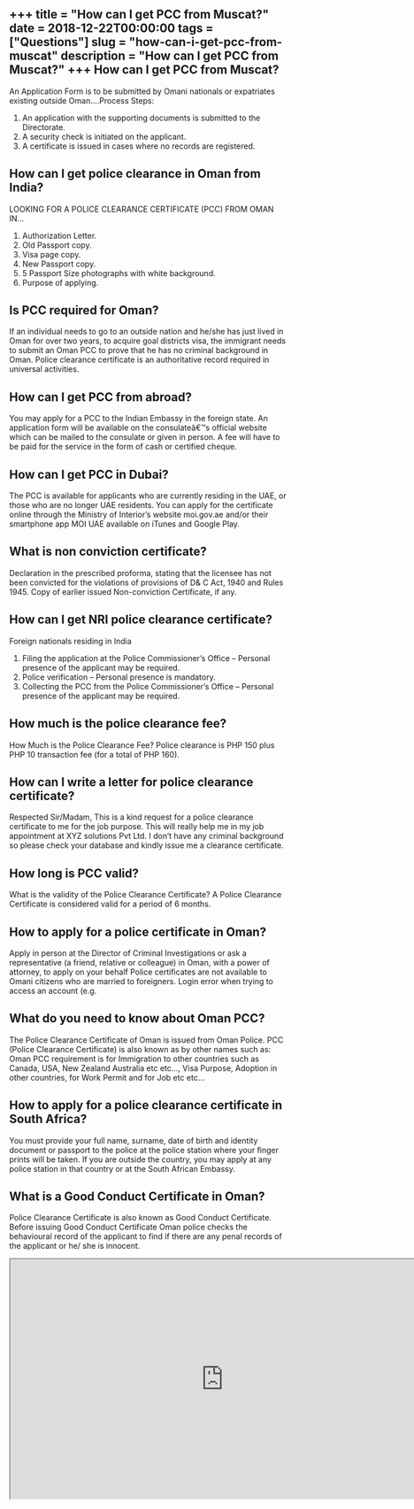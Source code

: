 +++
title = "How can I get PCC from Muscat?"
date = 2018-12-22T00:00:00
tags = ["Questions"]
slug = "how-can-i-get-pcc-from-muscat"
description = "How can I get PCC from Muscat?"
+++
How can I get PCC from Muscat?
------------------------------

An Application Form is to be submitted by Omani nationals or expatriates existing outside Oman….Process Steps:

1. An application with the supporting documents is submitted to the Directorate.
2. A security check is initiated on the applicant.
3. A certificate is issued in cases where no records are registered.

How can I get police clearance in Oman from India?
--------------------------------------------------

LOOKING FOR A POLICE CLEARANCE CERTIFICATE (PCC) FROM OMAN IN…

1. Authorization Letter.
2. Old Passport copy.
3. Visa page copy.
4. New Passport copy.
5. 5 Passport Size photographs with white background.
6. Purpose of applying.

Is PCC required for Oman?
-------------------------

If an individual needs to go to an outside nation and he/she has just lived in Oman for over two years, to acquire goal districts visa, the immigrant needs to submit an Oman PCC to prove that he has no criminal background in Oman. Police clearance certificate is an authoritative record required in universal activities.

How can I get PCC from abroad?
------------------------------

You may apply for a PCC to the Indian Embassy in the foreign state. An application form will be available on the consulateâ€™s official website which can be mailed to the consulate or given in person. A fee will have to be paid for the service in the form of cash or certified cheque.

How can I get PCC in Dubai?
---------------------------

The PCC is available for applicants who are currently residing in the UAE, or those who are no longer UAE residents. You can apply for the certificate online through the Ministry of Interior’s website moi.gov.ae and/or their smartphone app MOI UAE available on iTunes and Google Play.

What is non conviction certificate?
-----------------------------------

Declaration in the prescribed proforma, stating that the licensee has not been convicted for the violations of provisions of D&amp; C Act, 1940 and Rules 1945. Copy of earlier issued Non-conviction Certificate, if any.

How can I get NRI police clearance certificate?
-----------------------------------------------

Foreign nationals residing in India

1. Filing the application at the Police Commissioner’s Office – Personal presence of the applicant may be required.
2. Police verification – Personal presence is mandatory.
3. Collecting the PCC from the Police Commissioner’s Office – Personal presence of the applicant may be required.

How much is the police clearance fee?
-------------------------------------

How Much is the Police Clearance Fee? Police clearance is PHP 150 plus PHP 10 transaction fee (for a total of PHP 160).

How can I write a letter for police clearance certificate?
----------------------------------------------------------

Respected Sir/Madam, This is a kind request for a police clearance certificate to me for the job purpose. This will really help me in my job appointment at XYZ solutions Pvt Ltd. I don’t have any criminal background so please check your database and kindly issue me a clearance certificate.

How long is PCC valid?
----------------------

What is the validity of the Police Clearance Certificate? A Police Clearance Certificate is considered valid for a period of 6 months.

How to apply for a police certificate in Oman?
----------------------------------------------

Apply in person at the Director of Criminal Investigations or ask a representative (a friend, relative or colleague) in Oman, with a power of attorney, to apply on your behalf Police certificates are not available to Omani citizens who are married to foreigners. Login error when trying to access an account (e.g.

What do you need to know about Oman PCC?
----------------------------------------

The Police Clearance Certificate of Oman is issued from Oman Police. PCC (Police Clearance Certificate) is also known as by other names such as: Oman PCC requirement is for Immigration to other countries such as Canada, USA, New Zealand Australia etc etc…, Visa Purpose, Adoption in other countries, for Work Permit and for Job etc etc…

How to apply for a police clearance certificate in South Africa?
----------------------------------------------------------------

You must provide your full name, surname, date of birth and identity document or passport to the police at the police station where your finger prints will be taken. If you are outside the country, you may apply at any police station in that country or at the South African Embassy.

What is a Good Conduct Certificate in Oman?
-------------------------------------------

Police Clearance Certificate is also known as Good Conduct Certificate. Before issuing Good Conduct Certificate Oman police checks the behavioural record of the applicant to find if there are any penal records of the applicant or he/ she is innocent.

<iframe allow="accelerometer; autoplay; clipboard-write; encrypted-media; gyroscope; picture-in-picture" allowfullscreen="" class="__youtube_prefs__  epyt-is-override  no-lazyload" data-no-lazy="1" data-origheight="433" data-origwidth="770" data-skipgform_ajax_framebjll="" height="433" id="_ytid_87426" loading="lazy" src="https://www.youtube.com/embed/Dr1QZ6Tqsdg?enablejsapi=1&autoplay=0&cc_load_policy=0&cc_lang_pref=&iv_load_policy=1&loop=0&modestbranding=0&rel=1&fs=1&playsinline=0&autohide=2&theme=dark&color=red&controls=1&" title="YouTube player" width="770"></iframe>
